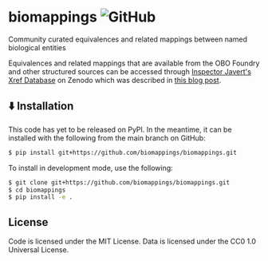 # biomappings ![GitHub](https://img.shields.io/github/license/biomappings/biomappings)

Community curated equivalences and related mappings between named biological entities

Equivalences and related mappings that are available from the OBO Foundry and other
structured sources can be accessed through [Inspector Javert's Xref Database](https://zenodo.org/record/3757266)
on Zenodo which was described in [this blog post](https://cthoyt.com/2020/04/19/inspector-javerts-xref-database.html).

## ⬇️ Installation

This code has yet to be released on PyPI. In the meantime, it can be installed with 
the following from the main branch on GitHub:

```bash
$ pip install git+https://github.com/biomappings/biomappings.git
```

To install in development mode, use the following:

```bash
$ git clone git+https://github.com/biomappings/biomappings.git
$ cd biomappings
$ pip install -e .
```

## License

Code is licensed under the MIT License. Data is licensed under the CC0 1.0 Universal License.
